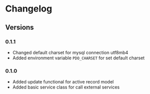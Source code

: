 # Changelog

## Versions 

### 0.1.1 

- Changed default charset for mysql connection utf8mb4 
- Added environment variable `PDO_CHARSET` for set default charset 


### 0.1.0

- Added update  functional for active record model 
- Added basic service class for call external services 

